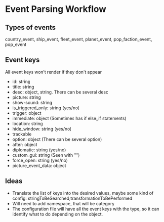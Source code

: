 # Event Parsing Workflow

## Types of events
country_event, ship_event, fleet_event, planet_event, pop_faction_event, pop_event

## Event keys
All event keys won't render if they don't appear
* id: string
* title: string
* desc: object, string. There can be several desc
* picture: string
* show-sound: string
* is_triggered_only: string (yes/no)
* trigger: object
* immediate: object (Sometimes has if else_if statements)
* location: string
* hide_window: string (yes/no)
* trackable
* option: object (There can be several option)
* after: object
* diplomatic: string (yes/no)
* custom_gui: string (Seen with "")
* force_open: string (yes/no)
* picture_event_data: object

## Ideas
* Translate the list of keys into the desired values, maybe some kind of config: stringToBeSearched;transformationToBePerformed
* Will need to add namespace, that will be category
* The configuration file will have all the event keys with the type, so it can identify what to do depending on the object.